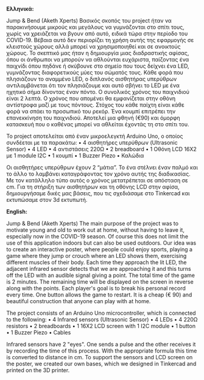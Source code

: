 **Ελληνικά:**

Jump & Bend (Aketh Xperts)
Βασικός σκοπός του  project ήταν να παρακινήσουμε μικρούς και μεγάλους να γυμνάζονται στο σπίτι τους, χωρίς να χρειάζεται να βγουν από αυτό, ειδικά τώρα στην περίοδο του COVID-19. Βέβαια αυτό δεν περιορίζει τη χρήση αυτής της εφαρμογής σε κλειστούς χώρους αλλά μπορεί να χρησιμοποιηθεί και σε ανοικτούς χώρους.
Το σκεπτικό μας ήταν η δημιουργία μιας διαδραστικής αφίσας, όπου οι  άνθρωποι να μπορούν να αθλούνται ευχάριστα, παίζοντας ένα παιχνίδι όπου πηδάνε ή σκύβουνε στο σημείο που τους δείχνει ένα  LED, γυμνάζοντας διαφορετικούς μύες του σώματός τους. Κάθε φορά που πλησιάζουν το αναμμένο LED, o διπλανός αισθητήρας υπερύθρων αντιλαμβάνεται ότι τον πλησιάζουμε και αυτό σβήνει το LED με ένα ηχητικό σήμα δίνοντας έναν πόντο. Ο συνολικός χρόνος του παιχνιδιού είναι 2 λεπτά. Ο χρόνος που απομένει θα εμφανίζεται στην οθόνη αντίστροφα μαζί με τους πόντους. Στόχος του κάθε παίχτη είναι κάθε φορά να σπάει το προσωπικό του ρεκόρ. Ένα κουμπί επιτρέπει την επανεκκίνηση του παιχνιδιού. Αποτελεί  μια φθηνή (€90) και όμορφη κατασκευή που ο καθένας μπορεί να αθλείται έχοντάς τη στο σπίτι του.

Το project αποτελείται από έναν μικροελεγκτή Arduino Uno, ο οποίος συνδέεται με τα παρακάτω:
•	4 αισθητήρες υπερύθρων (Ultrasonic Sensor)
•	4 LED 
•	4 αντιστάσεις 220Ω
•	2 breadboard
•	1 Οθόνη LCD 16X2 με 1 module I2C 
•	1 κουμπί
•	1 Buzzer Piezo
•	Καλώδια 

Οι αισθητήρες υπερύθρων έχουν 2 “μάτια”. Το ένα στέλνει έναν παλμό και το άλλο το λαμβάνει καταγράφοντας τον χρόνο αυτής της διαδικασίας. Με τον κατάλληλο τύπο αυτός ο χρόνος μετατρέπεται σε απόσταση σε cm.
Για τη στήριξη των αισθητήρων και τη οθόνης LCD στην αφίσα, δημιουργήσαμε δικές μας βάσεις, που τις σχεδιάσαμε στο Tinkercad και εκτυπώσαμε στον 3d εκτυπωτή.
 
 
**English:**

Jump & Bend (Aketh Xperts) The main purpose of the project was to motivate young and old to work out at home, without having to leave it, especially now in the COVID-19 season. Of course this does not limit the use of this application indoors but can also be used outdoors. Our idea was to create an interactive poster, where people could enjoy sports, playing a game where they jump or crouch where an LED shows them, exercising different muscles of their body. Each time they approach the lit LED, the adjacent infrared sensor detects that we are approaching it and this turns off the LED with an audible signal giving a point. The total time of the game is 2 minutes. The remaining time will be displayed on the screen in reverse along with the points. Each player's goal is to break his personal record every time. One button allows the game to restart. It is a cheap (€ 90) and beautiful construction that anyone can play with at home.

The project consists of an Arduino Uno microcontroller, which is connected to the following: • 4 Infrared sensors (Ultrasonic Sensor) • 4 LEDs • 4 220Ω resistors • 2 breadboards • 1 16X2 LCD screen with 1 I2C module • 1 button • 1 Buzzer Piezo • Cables

Infrared sensors have 2 "eyes". One sends a pulse and the other receives it by recording the time of this process. With the appropriate formula this time is converted to distance in cm. To support the sensors and LCD screen on the poster, we created our own bases, which we designed in Tinkercad and printed on the 3D printer.
